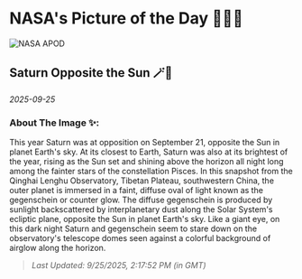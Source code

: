 
# NASA's Picture of the Day 🧑‍🚀💫

  ![NASA APOD](https://apod.nasa.gov/apod/image/2509/DSC05293.jpg)
  
  ## Saturn Opposite the Sun 🪄🌌
  
  _2025-09-25_
  
  ### About The Image ✨: 
  
  This year Saturn was at opposition on September 21, opposite the Sun in planet Earth's sky. At its closest to Earth, Saturn was also at its brightest of the year, rising as the Sun set and shining above the horizon all night long among the fainter stars of the constellation Pisces. In this snapshot from the Qinghai Lenghu Observatory, Tibetan Plateau, southwestern China, the outer planet is immersed in a faint, diffuse oval of light known as the gegenschein or counter glow. The diffuse gegenschein is produced by sunlight backscattered by interplanetary dust along the Solar System's ecliptic plane, opposite the Sun in planet Earth's sky. Like a giant eye, on this dark night Saturn and gegenschein seem to stare down on the observatory's telescope domes seen against a colorful background of airglow along the horizon.
  
  
  
  > _Last Updated: 9/25/2025, 2:17:52 PM (in GMT)_
  